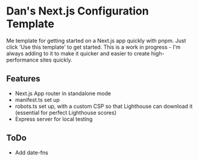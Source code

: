 # Dan's Next.js Configuration Template

Me template for getting started on a Next.js app quickly with pnpm. Just click 'Use this template' to get started. This is a work in progress - I'm always adding to it to make it quicker and easier to create high-performance sites quickly.

## Features

-  Next.js App router in standalone mode
-  manifest.ts set up
-  robots.ts set up, with a custom CSP so that Lighthouse can download it (essential for perfect Lighthouse scores)
-  Express server for local testing

## ToDo

-  Add date-fns
